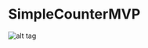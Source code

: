 # SimpleCounterMVP 
![alt tag](http://banglahdnatok.com/Github/13669682_510916689105207_2944553263456868498_n.jpg)
